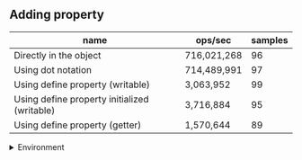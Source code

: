 ## Adding property

|name|ops/sec|samples|
|-|-|-|
|Directly in the object|716,021,268|96|
|Using dot notation|714,489,991|97|
|Using define property (writable)|3,063,952|99|
|Using define property initialized (writable)|3,716,884|95|
|Using define property (getter)|1,570,644|89|


<details>
<summary>Environment</summary>

* __Machine:__ linux x64 | 2 vCPUs | 6.8GB Mem
* __Run:__ Sun Sep 24 2023 10:42:11 GMT+0000 (Coordinated Universal Time)
</details>

